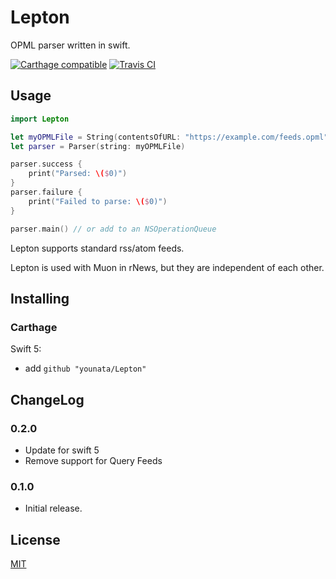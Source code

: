 # Lepton

OPML parser written in swift.

[![Carthage compatible](https://img.shields.io/badge/Carthage-compatible-4BC51D.svg?style=flat)](https://github.com/Carthage/Carthage) [![Travis CI](https://travis-ci.org/younata/Lepton.svg)](https://travis-ci.org/younata/Lepton)

## Usage

```swift
import Lepton

let myOPMLFile = String(contentsOfURL: "https://example.com/feeds.opml", encoding: NSUTF8StringEncoding)
let parser = Parser(string: myOPMLFile)

parser.success {
    print("Parsed: \($0)")
}
parser.failure {
    print("Failed to parse: \($0)")
}

parser.main() // or add to an NSOperationQueue
```

Lepton supports standard rss/atom feeds.

Lepton is used with Muon in rNews, but they are independent of each other.

## Installing

### Carthage

Swift 5:

* add `github "younata/Lepton"`

## ChangeLog

### 0.2.0

- Update for swift 5
- Remove support for Query Feeds

### 0.1.0

- Initial release.

## License

[MIT](LICENSE)
